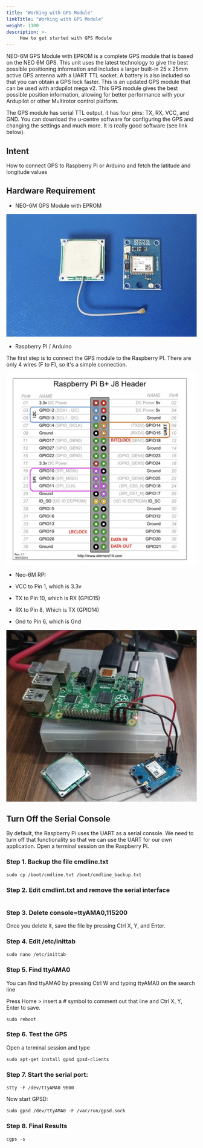```yaml
---
title: "Working with GPS Module"
linkTitle: "Working with GPS Module"
weight: 1100
description: >-
     How to get started with GPS Module
---
```




NEO-6M GPS Module with EPROM is a complete GPS module that is based on the NEO 6M GPS. This unit uses the latest technology to give the best possible positioning information and includes a larger built-in 25 x 25mm active GPS antenna with a UART TTL socket. A battery is also included so that you can obtain a GPS lock faster. This is an updated GPS module that can be used with ardupilot mega v2. This GPS module gives the best possible position information, allowing for better performance with your Ardupilot or other Multirotor control platform.

The GPS module has serial TTL output, it has four pins: TX, RX, VCC, and GND. You can download the u-centre software for configuring the GPS and changing the settings and much more. It is really good software (see link below).


## Intent

How to connect GPS to Raspberry Pi or Arduino and fetch the latitude and longitude values

## Hardware Requirement

- NEO-6M GPS Module with EPROM

![image](gps1.jpeg)

- Raspberry Pi / Arduino

The first step is to connect the GPS module to the Raspberry PI. There are only 4 wires (F to F), so it's a simple connection.

![image](gpspins.png)

- Neo-6M RPI

- VCC to Pin 1, which is 3.3v

- TX to Pin 10, which is RX (GPIO15)

- RX to Pin 8, Which is TX (GPIO14)

- Gnd to Pin 6, which is Gnd

![image](gps2.jpeg)

##  Turn Off the Serial Console

By default, the Raspberry Pi uses the UART as a serial console. We need to turn off that functionality so that we can use the UART for our own application. Open a terminal session on the Raspberry Pi.

### Step 1. Backup the file cmdline.txt 

```
sudo cp /boot/cmdline.txt /boot/cmdline_backup.txt 
```



### Step 2. Edit cmdlint.txt and remove the serial interface

```sudo nano /boot/cmdline.txt
```



### Step 3. Delete console=ttyAMA0,115200 

Once you delete it, save the file by pressing Ctrl X, Y, and Enter.

### Step 4. Edit /etc/inittab

```
sudo nano /etc/inittab 
```



### Step 5. Find ttyAMA0 

You can find ttyAMA0 by pressing Ctrl W and typing ttyAMA0 on the search line

Press Home > insert a # symbol to comment out that line and Ctrl X, Y, Enter to save.

```
sudo reboot
```




### Step 6. Test the GPS

Open a terminal session and type 

```
sudo apt-get install gpsd gpsd-clients
```


### Step 7. Start the serial port:

```
stty -F /dev/ttyAMA0 9600
```

Now start GPSD:

```
sudo gpsd /dev/ttyAMA0 -F /var/run/gpsd.sock
```

### Step 8. Final Results

```
cgps -s
```





